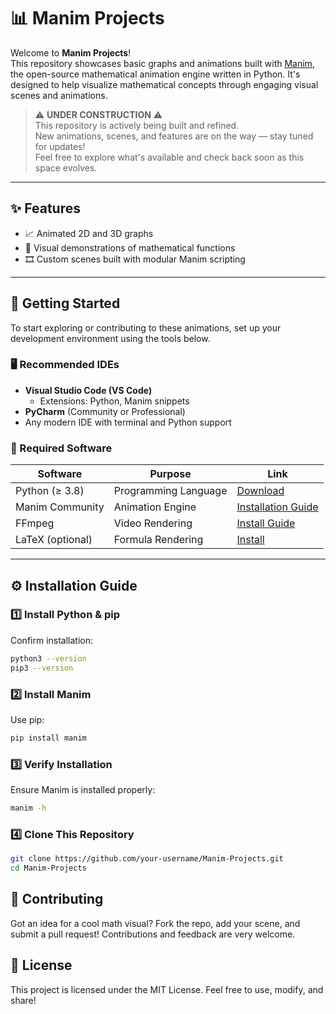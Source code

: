 # 📊 Manim Projects

Welcome to **Manim Projects**!  
This repository showcases basic graphs and animations built with [Manim](https://www.manim.community/), the open-source mathematical animation engine written in Python. It's designed to help visualize mathematical concepts through engaging visual scenes and animations.

> ⚠️ **UNDER CONSTRUCTION** ⚠️  
> This repository is actively being built and refined.  
> New animations, scenes, and features are on the way — stay tuned for updates!  
> Feel free to explore what's available and check back soon as this space evolves.

---

## ✨ Features

- 📈 Animated 2D and 3D graphs
- 📐 Visual demonstrations of mathematical functions
- 🎞 Custom scenes built with modular Manim scripting

---

## 🧰 Getting Started

To start exploring or contributing to these animations, set up your development environment using the tools below.

### 🖥 Recommended IDEs

- **Visual Studio Code (VS Code)**  
  - Extensions: Python, Manim snippets
- **PyCharm** (Community or Professional)  
- Any modern IDE with terminal and Python support

### 🧪 Required Software

| Software          | Purpose                | Link                                        |
|-------------------|------------------------|---------------------------------------------|
| Python (≥ 3.8)    | Programming Language   | [Download](https://www.python.org/downloads/) |
| Manim Community   | Animation Engine       | [Installation Guide](https://docs.manim.community/en/stable/installation.html) |
| FFmpeg            | Video Rendering        | [Install Guide](https://ffmpeg.org/download.html) |
| LaTeX (optional)  | Formula Rendering      | [Install](https://www.latex-project.org/get/) |

---

## ⚙️ Installation Guide

### 1️⃣ Install Python & pip  
Confirm installation:
```bash
python3 --version
pip3 --version

```

### 2️⃣ Install Manim
Use pip:
```bash
pip install manim

```

### 3️⃣ Verify Installation
Ensure Manim is installed properly:
```bash
manim -h

```

### 4️⃣ Clone This Repository
```bash
git clone https://github.com/your-username/Manim-Projects.git
cd Manim-Projects

```

## 🤝 Contributing
Got an idea for a cool math visual? Fork the repo, add your scene, and submit a pull request! Contributions and feedback are very welcome.

## 📜 License
This project is licensed under the MIT License. Feel free to use, modify, and share!
